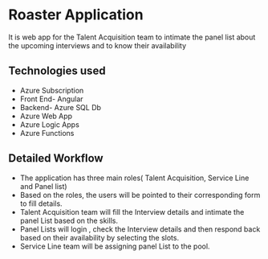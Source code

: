 # Roaster Application
It is web app for the Talent Acquisition team to   intimate the panel list  about the upcoming interviews and to know their availability



## Technologies used
- Azure Subscription
- Front End- Angular
- Backend- Azure SQL Db
- Azure Web App
- Azure Logic Apps
- Azure Functions

## Detailed Workflow
-	The application has three main roles( Talent Acquisition, Service Line and Panel list)
-	Based on the roles, the users will be pointed to their corresponding form to fill details.
-	Talent Acquisition team will fill the Interview details and intimate the panel List based on the skills.
-	Panel Lists will login , check the Interview details and then respond back based on their availability by selecting the slots.
-	Service Line team will be assigning panel List to the pool.
